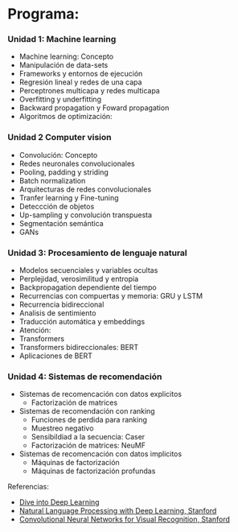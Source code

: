 # Programa:

### Unidad 1: Machine learning

* Machine learning: Concepto
* Manipulación de data-sets
* Frameworks y entornos de ejecución
* Regresión lineal y redes de una capa
* Perceptrones multicapa y redes multicapa
* Overfitting y underfitting
* Backward propagation y Foward propagation
* Algoritmos de optimización:

### Unidad 2 Computer vision

* Convolución: Concepto
* Redes neuronales convolucionales
* Pooling, padding y striding
* Batch normalization
* Arquitecturas de redes convolucionales
* Tranfer learning y Fine-tuning
* Deteccción de objetos
* Up-sampling y convolución transpuesta
* Segmentación semántica
* GANs

### Unidad 3: Procesamiento de lenguaje natural

* Modelos secuenciales y variables ocultas
* Perplejidad, verosimilitud y entropia
* Backpropagation dependiente del tiempo
* Recurrencias con compuertas y memoria: GRU y LSTM
* Recurrencia bidireccional
* Analisis de sentimiento
* Traducción automática y embeddings
* Atención:
* Transformers
* Transformers bidireccionales: BERT
* Aplicaciones de BERT

### Unidad 4: Sistemas de recomendación

* Sistemas de recomencación con datos explicitos
    * Factorización de matrices
* Sistemas de recomendación con ranking
    * Funciones de perdida para ranking     
    * Muestreo negativo     
    * Sensibildiad a la secuencia: Caser
    * Factorización de matrices: NeuMF    
* Sistemas de recomencación con datos implicitos
    * Máquinas de factorización     
    * Máquinas de factorización profundas
 
 
 Referencias:
 
* [Dive into Deep Learning](https://d2l.ai/)
* [Natural Language Processing with Deep Learning, Stanford](http://web.stanford.edu/class/cs224n/index.html)
* [Convolutional Neural Networks for Visual Recognition, Stanford](http://web.stanford.edu/class/cs224n/index.html)
